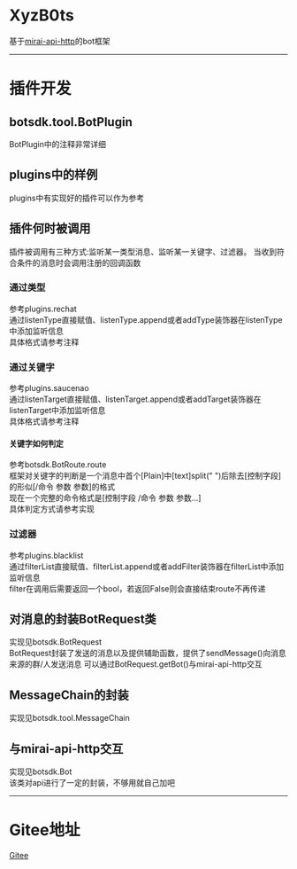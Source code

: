 # XyzB0ts
基于[mirai-api-http](https://github.com/project-mirai/mirai-api-http)的bot框架
***
# 插件开发
## botsdk.tool.BotPlugin
BotPlugin中的注释非常详细

## plugins中的样例
plugins中有实现好的插件可以作为参考

## 插件何时被调用
插件被调用有三种方式:监听某一类型消息、监听某一关键字、过滤器。 
当收到符合条件的消息时会调用注册的回调函数

### 通过类型
参考plugins.rechat  
通过listenType直接赋值、listenType.append或者addType装饰器在listenType中添加监听信息  
具体格式请参考注释

### 通过关键字
参考plugins.saucenao  
通过listenTarget直接赋值、listenTarget.append或者addTarget装饰器在listenTarget中添加监听信息  
具体格式请参考注释  

#### 关键字如何判定
参考botsdk.BotRoute.route  
框架对关键字的判断是一个消息中首个[Plain]中[text]split(" ")后除去[控制字段]的形似[/命令 参数 参数]的格式  
现在一个完整的命令格式是[控制字段 /命令 参数 参数...]  
具体判定方式请参考实现

### 过滤器
参考plugins.blacklist  
通过filterList直接赋值、filterList.append或者addFilter装饰器在filterList中添加监听信息  
filter在调用后需要返回一个bool，若返回False则会直接结束route不再传递  

## 对消息的封装BotRequest类
实现见botsdk.BotRequest  
BotRequest封装了发送的消息以及提供辅助函数，提供了sendMessage()向消息来源的群/人发送消息
可以通过BotRequest.getBot()与mirai-api-http交互

## MessageChain的封装
实现见botsdk.tool.MessageChain  

## 与mirai-api-http交互
实现见botsdk.Bot  
该类对api进行了一定的封装，不够用就自己加吧  

***
# Gitee地址
[Gitee](https://gitee.com/d6e3032b/XyzB0ts)